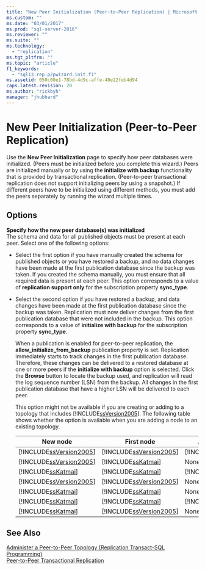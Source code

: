 ```yaml
---
title: "New Peer Initialization (Peer-to-Peer Replication) | Microsoft Docs"
ms.custom: ""
ms.date: "03/01/2017"
ms.prod: "sql-server-2016"
ms.reviewer: ""
ms.suite: ""
ms.technology: 
  - "replication"
ms.tgt_pltfrm: ""
ms.topic: "article"
f1_keywords: 
  - "sql13.rep.p2pwizard.init.f1"
ms.assetid: 050c00e1-78bd-4d9c-affe-40e22feb4d94
caps.latest.revision: 20
ms.author: "rickbyh"
manager: "jhubbard"
---
```

# New Peer Initialization (Peer-to-Peer Replication)
  Use the **New Peer Initialization** page to specify how peer databases were initialized. (Peers must be initialized before you complete this wizard.) Peers are initialized manually or by using the **initialize with backup** functionality that is provided by transactional replication. (Peer-to-peer transactional replication does not support initializing peers by using a snapshot.) If different peers have to be initialized using different methods, you must add the peers separately by running the wizard multiple times.  
  
## Options  
 **Specify how the new peer database(s) was initialized**  
 The schema and data for all published objects must be present at each peer. Select one of the following options:  
  
-   Select the first option if you have manually created the schema for published objects or you have restored a backup, and no data changes have been made at the first publication database since the backup was taken. If you created the schema manually, you must ensure that all required data is present at each peer. This option corresponds to a value of **replication support only** for the subscription property **sync_type**.  
  
-   Select the second option if you have restored a backup, and data changes have been made at the first publication database since the backup was taken. Replication must now deliver changes from the first publication database that were not included in the backup. This option corresponds to a value of **initialize with backup** for the subscription property **sync_type**.  
  
     When a publication is enabled for peer-to-peer replication, the **allow_initialize_from_backup** publication property is set. Replication immediately starts to track changes in the first publication database. Therefore, these changes can be delivered to a restored database at one or more peers if the **initialize with backup** option is selected. Click the **Browse** button to locate the backup used, and replication will read the log sequence number (LSN) from the backup. All changes in the first publication database that have a higher LSN will be delivered to each peer.  
  
     This option might not be available if you are creating or adding to a topology that includes [!INCLUDE[ssVersion2005](../../analysis-services/data-mining/includes/ssversion2005-md.md)]. The following table shows whether the option is available when you are adding a node to an existing topology.  
  
    |New node|First node|Additional nodes|Option|  
    |--------------|----------------|----------------------|------------|  
    |[!INCLUDE[ssVersion2005](../../analysis-services/data-mining/includes/ssversion2005-md.md)]|[!INCLUDE[ssVersion2005](../../analysis-services/data-mining/includes/ssversion2005-md.md)]|[!INCLUDE[ssVersion2005](../../analysis-services/data-mining/includes/ssversion2005-md.md)]|Disabled|  
    |[!INCLUDE[ssVersion2005](../../analysis-services/data-mining/includes/ssversion2005-md.md)]|[!INCLUDE[ssKatmai](../../analysis-services/data-mining/includes/sskatmai-md.md)]|None|Disabled|  
    |[!INCLUDE[ssKatmai](../../analysis-services/data-mining/includes/sskatmai-md.md)]|[!INCLUDE[ssKatmai](../../analysis-services/data-mining/includes/sskatmai-md.md)]|[!INCLUDE[ssVersion2005](../../analysis-services/data-mining/includes/ssversion2005-md.md)]|Disabled|  
    |[!INCLUDE[ssVersion2005](../../analysis-services/data-mining/includes/ssversion2005-md.md)]|[!INCLUDE[ssVersion2005](../../analysis-services/data-mining/includes/ssversion2005-md.md)]|None|Enabled|  
    |[!INCLUDE[ssKatmai](../../analysis-services/data-mining/includes/sskatmai-md.md)]|[!INCLUDE[ssKatmai](../../analysis-services/data-mining/includes/sskatmai-md.md)]|None|Enabled|  
    |[!INCLUDE[ssKatmai](../../analysis-services/data-mining/includes/sskatmai-md.md)]|[!INCLUDE[ssKatmai](../../analysis-services/data-mining/includes/sskatmai-md.md)]|[!INCLUDE[ssKatmai](../../analysis-services/data-mining/includes/sskatmai-md.md)]|Enabled|  
    |[!INCLUDE[ssKatmai](../../analysis-services/data-mining/includes/sskatmai-md.md)]|[!INCLUDE[ssVersion2005](../../analysis-services/data-mining/includes/ssversion2005-md.md)]|None|Enabled|  
  
## See Also  
 [Administer a Peer-to-Peer Topology &#40;Replication Transact-SQL Programming&#41;](../../relational-databases/replication/administration/administer-a-peer-to-peer-topology-replication-transact-sql-programming.md)   
 [Peer-to-Peer Transactional Replication](../Topic/Peer-to-Peer%20Transactional%20Replication.md)  
  
  